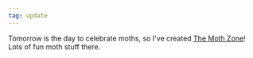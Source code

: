 ```yaml
---
tag: update
---
```

Tomorrow is the day to celebrate moths, so I've created [The Moth Zone](https://mincerafter42.github.io/fun/moth/)! Lots of fun moth stuff there.
